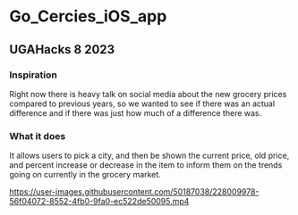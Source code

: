 # Go_Cercies_iOS_app

## UGAHacks 8 2023

### Inspiration

Right now there is heavy talk on social media about the new grocery prices compared to previous years, so we wanted to see if there was an actual difference and if there was just how much of a difference there was. 

### What it does
It allows users to pick a city, and then be shown the current price, old price, and percent increase or decrease in the item to inform them on the trends going on currently in the grocery market.


https://user-images.githubusercontent.com/50187038/228009978-56f04072-8552-4fb0-9fa0-ec522de50095.mp4


